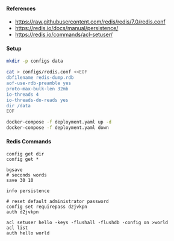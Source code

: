 #### References
- https://raw.githubusercontent.com/redis/redis/7.0/redis.conf
- https://redis.io/docs/manual/persistence/
- https://redis.io/commands/acl-setuser/

#### Setup
``` bash
mkdir -p configs data

cat > configs/redis.conf <<EOF
dbfilename redis-dump.rdb
aof-use-rdb-preamble yes
proto-max-bulk-len 32mb
io-threads 4
io-threads-do-reads yes
dir /data
EOF

docker-compose -f deployment.yaml up -d
docker-compose -f deployment.yaml down
```

#### Redis Commands
```redis
config get dir
config get *

bgsave
# seconds words
save 30 10

info persistence

# reset default administrator password
config set requirepass d2jvkpn
auth d2jvkpn

acl setuser hello -keys -flushall -flushdb -config on >world
acl list
auth hello world
```
